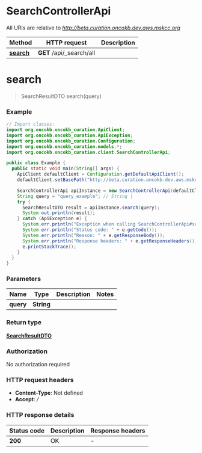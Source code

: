 # SearchControllerApi

All URIs are relative to *http://beta.curation.oncokb.dev.aws.mskcc.org*

Method | HTTP request | Description
------------- | ------------- | -------------
[**search**](SearchControllerApi.md#search) | **GET** /api/_search/all | 


<a name="search"></a>
# **search**
> SearchResultDTO search(query)



### Example
```java
// Import classes:
import org.oncokb.oncokb_curation.ApiClient;
import org.oncokb.oncokb_curation.ApiException;
import org.oncokb.oncokb_curation.Configuration;
import org.oncokb.oncokb_curation.models.*;
import org.oncokb.oncokb_curation.client.SearchControllerApi;

public class Example {
  public static void main(String[] args) {
    ApiClient defaultClient = Configuration.getDefaultApiClient();
    defaultClient.setBasePath("http://beta.curation.oncokb.dev.aws.mskcc.org");

    SearchControllerApi apiInstance = new SearchControllerApi(defaultClient);
    String query = "query_example"; // String | 
    try {
      SearchResultDTO result = apiInstance.search(query);
      System.out.println(result);
    } catch (ApiException e) {
      System.err.println("Exception when calling SearchControllerApi#search");
      System.err.println("Status code: " + e.getCode());
      System.err.println("Reason: " + e.getResponseBody());
      System.err.println("Response headers: " + e.getResponseHeaders());
      e.printStackTrace();
    }
  }
}
```

### Parameters

Name | Type | Description  | Notes
------------- | ------------- | ------------- | -------------
 **query** | **String**|  |

### Return type

[**SearchResultDTO**](SearchResultDTO.md)

### Authorization

No authorization required

### HTTP request headers

 - **Content-Type**: Not defined
 - **Accept**: */*

### HTTP response details
| Status code | Description | Response headers |
|-------------|-------------|------------------|
**200** | OK |  -  |

